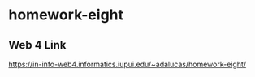 # homework-eight

## Web 4 Link

https://in-info-web4.informatics.iupui.edu/~adalucas/homework-eight/
 
